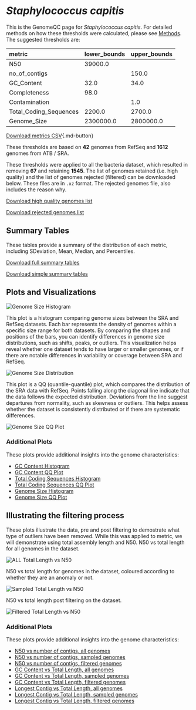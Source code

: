 # *Staphylococcus capitis*

This is the GenomeQC page for *Staphylococcus capitis*. For detailed methods on how these thresholds were calculated, please see [Methods](../../methods.md).
The suggested thresholds are: 

| metric                 | lower_bounds   | upper_bounds   |
|:-----------------------|:---------------|:---------------|
| N50                    | 39000.0        |                |
| no_of_contigs          |                | 150.0          |
| GC_Content             | 32.0           | 34.0           |
| Completeness           | 98.0           |                |
| Contamination          |                | 1.0            |
| Total_Coding_Sequences | 2200.0         | 2700.0         |
| Genome_Size            | 2300000.0      | 2800000.0      |

[Download metrics CSV](Staphylococcus_capitis_metrics.csv){.md-button}


These thresholds are based on **42** genomes from RefSeq and **1612** genomes from ATB / SRA.

These thresholds were applied to all the bacteria dataset, which resulted in removing **67** and retaining **1545**.
The list of genomes retained (i.e. high quality) and the list of genomes rejected (filtered) can be downloaded below. These files are in `.xz` format. The rejected genomes file, also includes the reason why.

[Download high quality genomes list](Staphylococcus_capitis_high_quality_genomes.csv.xz)


[Download rejected genomes list](Staphylococcus_capitis_filtered_out_genomes.csv.xz)



## Summary Tables
These tables provide a summary of the distribution of each metric, including SDeviation, Mean, Median, and Percentiles.

[Download full summary tables](summary.csv)

[Download simple summary tables](selected_summary.csv)

## Plots and Visualizations

![Genome Size Histogram](Genome_Size_refseq_histogram_kde.png)

This plot is a histogram comparing genome sizes between the SRA and RefSeq datasets. Each bar represents the density of genomes within a specific size range for both datasets. By comparing the shapes and positions of the bars, you can identify differences in genome size distributions, such as shifts, peaks, or outliers. This visualization helps reveal whether one dataset tends to have larger or smaller genomes, or if there are notable differences in variability or coverage between SRA and RefSeq.

![Genome Size Distribution](Genome_Size_refseq_histogram_kde.png)

This plot is a QQ (quantile-quantile) plot, which compares the distribution of the SRA data with RefSeq. Points falling along the diagonal line indicate that the data follows the expected distribution. Deviations from the line suggest departures from normality, such as skewness or outliers. This helps assess whether the dataset is consistently distributed or if there are systematic differences.

![Genome Size QQ Plot](Genome_Size_refseq_qqplot.png)

### Additional Plots

These plots provide additional insights into the genome characteristics:

- [GC Content Histogram](GC_Content_refseq_histogram_kde.png)
- [GC Content QQ Plot](GC_Content_refseq_qqplot.png)
- [Total Coding Sequences Histogram](Total_Coding_Sequences_refseq_histogram_kde.png)
- [Total Coding Sequences QQ Plot](Total_Coding_Sequences_refseq_qqplot.png)
- [Genome Size Histogram](Genome_Size_refseq_histogram_kde.png)
- [Genome Size QQ Plot](Genome_Size_refseq_qqplot.png)
## Illustrating the filtering process
These plots illustrate the data, pre and post filtering to demostrate what type of outliers have been removed. While this was applied to metric, we will demonstrate using total assembly length and N50.
N50 vs total length for all genomes in the dataset.

![ALL Total Length vs N50](Staphylococcus_capitis_all_total_length_N50.png)

N50 vs total length for genomes in the dataset, coloured according to whether they are an anomaly or not.

![Sampled Total Length vs N50](Staphylococcus_capitis_sample_total_length_N50.png)

N50 vs total length post filtering on the dataset.

![Filtered Total Length vs N50](Staphylococcus_capitis_filt_total_length_N50.png)

### Additional Plots

These plots provide additional insights into the genome characteristics:

- [N50 vs number of contigs, all genomes](Staphylococcus_capitis_all_N50_number.png)
- [N50 vs number of contigs, sampled genomes](Staphylococcus_capitis_sample_N50_number.png)
- [N50 vs number of contigs, filtered genomes](Staphylococcus_capitis_filt_N50_number.png)
- [GC Content vs Total Length, all genomes](Staphylococcus_capitis_all_total_length_GC_Content.png)
- [GC Content vs Total Length, sampled genomes](Staphylococcus_capitis_sample_total_length_GC_Content.png)
- [GC Content vs Total Length, filtered genomes](Staphylococcus_capitis_filt_total_length_GC_Content.png)
- [Longest Contig vs Total Length, all genomes](Staphylococcus_capitis_all_total_length_longest.png)
- [Longest Contig vs Total Length, sampled genomes](Staphylococcus_capitis_sample_total_length_longest.png)
- [Longest Contig vs Total Length, filtered genomes](Staphylococcus_capitis_filt_total_length_longest.png)
